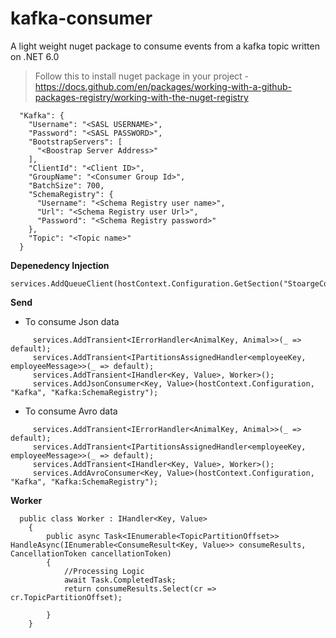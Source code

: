 # kafka-consumer


A light weight nuget package to consume events from a kafka topic written on .NET 6.0
> Follow this to install nuget package in your project - https://docs.github.com/en/packages/working-with-a-github-packages-registry/working-with-the-nuget-registry
```
  "Kafka": {
    "Username": "<SASL USERNAME>",
    "Password": "<SASL PASSWORD>",
    "BootstrapServers": [
      "<Boostrap Server Address>"
    ],
    "ClientId": "<Client ID>",
    "GroupName": "<Consumer Group Id>",
    "BatchSize": 700,
    "SchemaRegistry": {
      "Username": "<Schema Registry user name>",
      "Url": "<Schema Registry user Url>",
      "Password": "<Schema Registry password>"
    },
    "Topic": "<Topic name>"
  }
```

**Depenedency Injection**
```
services.AddQueueClient(hostContext.Configuration.GetSection("StoargeConfiguration"));

```
**Send**
- To consume Json data
```
     services.AddTransient<IErrorHandler<AnimalKey, Animal>>(_ => default);
     services.AddTransient<IPartitionsAssignedHandler<employeeKey, employeeMessage>>(_ => default);
     services.AddTransient<IHandler<Key, Value>, Worker>();
     services.AddJsonConsumer<Key, Value>(hostContext.Configuration, "Kafka", "Kafka:SchemaRegistry");
```
- To consume Avro data
```
     services.AddTransient<IErrorHandler<AnimalKey, Animal>>(_ => default);
     services.AddTransient<IPartitionsAssignedHandler<employeeKey, employeeMessage>>(_ => default);
     services.AddTransient<IHandler<Key, Value>, Worker>();
     services.AddAvroConsumer<Key, Value>(hostContext.Configuration, "Kafka", "Kafka:SchemaRegistry");
```
**Worker**
```
  public class Worker : IHandler<Key, Value>
    {
        public async Task<IEnumerable<TopicPartitionOffset>> HandleAsync(IEnumerable<ConsumeResult<Key, Value>> consumeResults, CancellationToken cancellationToken)
        {
            //Processing Logic
            await Task.CompletedTask;
            return consumeResults.Select(cr => cr.TopicPartitionOffset);
           
        }
    }
```

        
